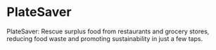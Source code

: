 # PlateSaver
PlateSaver: Rescue surplus food from restaurants and grocery stores, reducing food waste and promoting sustainability in just a few taps.
